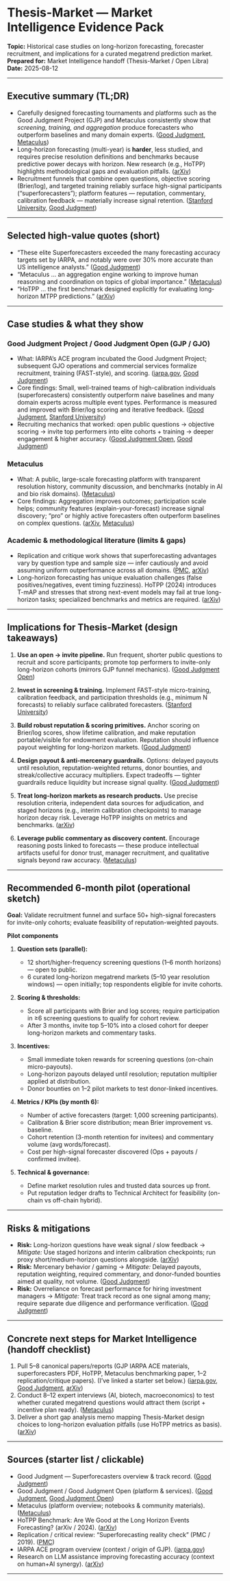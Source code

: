 
# Thesis-Market — Market Intelligence Evidence Pack

**Topic:** Historical case studies on long-horizon forecasting, forecaster recruitment, and implications for a curated megatrend prediction market.
**Prepared for:** Market Intelligence handoff (Thesis-Market / Open Libra)
**Date:** 2025-08-12

---

## Executive summary (TL;DR)

* Carefully designed forecasting tournaments and platforms such as the Good Judgment Project (GJP) and Metaculus consistently show that *screening, training, and aggregation* produce forecasters who outperform baselines and many domain experts. ([Good Judgment][1], [Metaculus][2])
* Long-horizon forecasting (multi-year) is **harder**, less studied, and requires precise resolution definitions and benchmarks because predictive power decays with horizon. New research (e.g., HoTPP) highlights methodological gaps and evaluation pitfalls. ([arXiv][3])
* Recruitment funnels that combine open questions, objective scoring (Brier/log), and targeted training reliably surface high-signal participants (“superforecasters”); platform features — reputation, commentary, calibration feedback — materially increase signal retention. ([Stanford University][4], [Good Judgment][5])

---

## Selected high-value quotes (short)

* “These elite Superforecasters exceeded the many forecasting accuracy targets set by IARPA, and notably were over 30% more accurate than US intelligence analysts.” ([Good Judgment][1])
* “Metaculus … an aggregation engine working to improve human reasoning and coordination on topics of global importance.” ([Metaculus][2])
* “HoTPP … the first benchmark designed explicitly for evaluating long-horizon MTPP predictions.” ([arXiv][3])

---

## Case studies & what they show

### Good Judgment Project / Good Judgment Open (GJP / GJO)

* What: IARPA’s ACE program incubated the Good Judgment Project; subsequent GJO operations and commercial services formalize recruitment, training (FAST-style), and scoring. ([iarpa.gov][6], [Good Judgment][5])
* Core findings: Small, well-trained teams of high-calibration individuals (superforecasters) consistently outperform naive baselines and many domain experts across multiple event types. Performance is measured and improved with Brier/log scoring and iterative feedback. ([Good Judgment][1], [Stanford University][4])
* Recruiting mechanics that worked: open public questions → objective scoring → invite top performers into elite cohorts + training → deeper engagement & higher accuracy. ([Good Judgment Open][7], [Good Judgment][8])

### Metaculus

* What: A public, large-scale forecasting platform with transparent resolution history, community discussion, and benchmarks (notably in AI and bio risk domains). ([Metaculus][2])
* Core findings: Aggregation improves outcomes; participation scale helps; community features (explain-your-forecast) increase signal discovery; “pro” or highly active forecasters often outperform baselines on complex questions. ([arXiv][9], [Metaculus][10])

### Academic & methodological literature (limits & gaps)

* Replication and critique work shows that superforecasting advantages vary by question type and sample size — infer cautiously and avoid assuming uniform outperformance across all domains. ([PMC][11], [arXiv][9])
* Long-horizon forecasting has unique evaluation challenges (false positives/negatives, event timing fuzziness). HoTPP (2024) introduces T-mAP and stresses that strong next-event models may fail at true long-horizon tasks; specialized benchmarks and metrics are required. ([arXiv][3])

---

## Implications for Thesis-Market (design takeaways)

1. **Use an open → invite pipeline.**
   Run frequent, shorter public questions to recruit and score participants; promote top performers to invite-only long-horizon cohorts (mirrors GJP funnel mechanics). ([Good Judgment Open][7])

2. **Invest in screening & training.**
   Implement FAST-style micro-training, calibration feedback, and participation thresholds (e.g., minimum N forecasts) to reliably surface calibrated forecasters. ([Stanford University][4])

3. **Build robust reputation & scoring primitives.**
   Anchor scoring on Brier/log scores, show lifetime calibration, and make reputation portable/visible for endowment evaluation. Reputation should influence payout weighting for long-horizon markets. ([Good Judgment][1])

4. **Design payout & anti-mercenary guardrails.**
   Options: delayed payouts until resolution, reputation-weighted returns, donor bounties, and streak/collective accuracy multipliers. Expect tradeoffs — tighter guardrails reduce liquidity but increase signal quality. ([Good Judgment][8])

5. **Treat long-horizon markets as research products.**
   Use precise resolution criteria, independent data sources for adjudication, and staged horizons (e.g., interim calibration checkpoints) to manage horizon decay risk. Leverage HoTPP insights on metrics and benchmarks. ([arXiv][3])

6. **Leverage public commentary as discovery content.**
   Encourage reasoning posts linked to forecasts — these produce intellectual artifacts useful for donor trust, manager recruitment, and qualitative signals beyond raw accuracy. ([Metaculus][10])

---

## Recommended 6-month pilot (operational sketch)

**Goal:** Validate recruitment funnel and surface 50+ high-signal forecasters for invite-only cohorts; evaluate feasibility of reputation-weighted payouts.

**Pilot components**

1. **Question sets (parallel):**

   * 12 short/higher-frequency screening questions (1–6 month horizons) — open to public.
   * 6 curated long-horizon megatrend markets (5–10 year resolution windows) — open initially; top respondents eligible for invite cohorts.
2. **Scoring & thresholds:**

   * Score all participants with Brier and log scores; require participation in ≥6 screening questions to qualify for cohort review.
   * After 3 months, invite top 5–10% into a closed cohort for deeper long-horizon markets and commentary tasks.
3. **Incentives:**

   * Small immediate token rewards for screening questions (on-chain micro-payouts).
   * Long-horizon payouts delayed until resolution; reputation multiplier applied at distribution.
   * Donor bounties on 1–2 pilot markets to test donor-linked incentives.
4. **Metrics / KPIs (by month 6):**

   * Number of active forecasters (target: 1,000 screening participants).
   * Calibration & Brier score distribution; mean Brier improvement vs. baseline.
   * Cohort retention (3-month retention for invitees) and commentary volume (avg words/forecast).
   * Cost per high-signal forecaster discovered (Ops + payouts / confirmed invitee).
5. **Technical & governance:**

   * Define market resolution rules and trusted data sources up front.
   * Put reputation ledger drafts to Technical Architect for feasibility (on-chain vs off-chain hybrid).

---

## Risks & mitigations

* **Risk:** Long-horizon questions have weak signal / slow feedback → *Mitigate:* Use staged horizons and interim calibration checkpoints; run proxy short/medium-horizon questions alongside. ([arXiv][3])
* **Risk:** Mercenary behavior / gaming → *Mitigate:* Delayed payouts, reputation weighting, required commentary, and donor-funded bounties aimed at quality, not volume. ([Good Judgment][8])
* **Risk:** Overreliance on forecast performance for hiring investment managers → *Mitigate:* Treat track record as one signal among many; require separate due diligence and performance verification. ([Good Judgment][1])

---

## Concrete next steps for Market Intelligence (handoff checklist)

1. Pull 5–8 canonical papers/reports (GJP IARPA ACE materials, superforecasters PDF, HoTPP, Metaculus benchmarking paper, 1–2 replication/critique papers). (I’ve linked a starter set below.) ([iarpa.gov][6], [Good Judgment][1], [arXiv][3])
2. Conduct 8–12 expert interviews (AI, biotech, macroeconomics) to test whether curated megatrend questions would attract them (script + incentive plan ready). ([Metaculus][10])
3. Deliver a short gap analysis memo mapping Thesis-Market design choices to long-horizon evaluation pitfalls (use HoTPP metrics as basis). ([arXiv][3])

---

## Sources (starter list / clickable)

* Good Judgment — Superforecasters overview & track record. ([Good Judgment][1])
* Good Judgment / Good Judgment Open (platform & services). ([Good Judgment][5], [Good Judgment Open][7])
* Metaculus (platform overview; notebooks & community materials). ([Metaculus][2])
* HoTPP Benchmark: Are We Good at the Long Horizon Events Forecasting? (arXiv / 2024). ([arXiv][3])
* Replication / critical review: “Superforecasting reality check” (PMC / 2019). ([PMC][11])
* IARPA ACE program overview (context / origin of GJP). ([iarpa.gov][6])
* Research on LLM assistance improving forecasting accuracy (context on human+AI synergy). ([arXiv][12])

---


[1]: https://goodjudgment.com/wp-content/uploads/2021/10/Superforecasters-A-Decade-of-Stochastic-Dominance.pdf?utm_source=chatgpt.com "[PDF] Superforecasters: A Decade of Stochastic Dominance"
[2]: https://www.metaculus.com/?utm_source=chatgpt.com "Metaculus"
[3]: https://arxiv.org/abs/2406.14341?utm_source=chatgpt.com "HoTPP Benchmark: Are We Good at the Long Horizon Events Forecasting?"
[4]: https://web.stanford.edu/~knutson/jdm/mellers15.pdf?utm_source=chatgpt.com "[PDF] Identifying and Cultivating Superforecasters as a Method of ..."
[5]: https://goodjudgment.com/services/good-judgment-open/?utm_source=chatgpt.com "Practice forecasting and train your team at Good Judgment Open"
[6]: https://www.iarpa.gov/research-programs/ace?utm_source=chatgpt.com "ACE - IARPA"
[7]: https://www.gjopen.com/?utm_source=chatgpt.com "Good Judgment® Open"
[8]: https://goodjudgment.com/resources/the-superforecasters-track-record/?utm_source=chatgpt.com "The Superforecasters' Track Record - Good Judgment"
[9]: https://arxiv.org/html/2312.09081v1/?utm_source=chatgpt.com "Forecasting skill of a crowd-prediction platform: A comparison ... - arXiv"
[10]: https://www.metaculus.com/notebooks/28701/why-forecasting-an-introduction-for-first-timers/?utm_source=chatgpt.com "Why Forecasting? An Introduction for First-Timers - Metaculus"
[11]: https://pmc.ncbi.nlm.nih.gov/articles/PMC7333631/?utm_source=chatgpt.com "Superforecasting reality check: Evidence from a small pool of ..."
[12]: https://arxiv.org/pdf/2402.07862?utm_source=chatgpt.com "[PDF] LLM Assistants Improve Human Forecasting Accuracy - arXiv"

